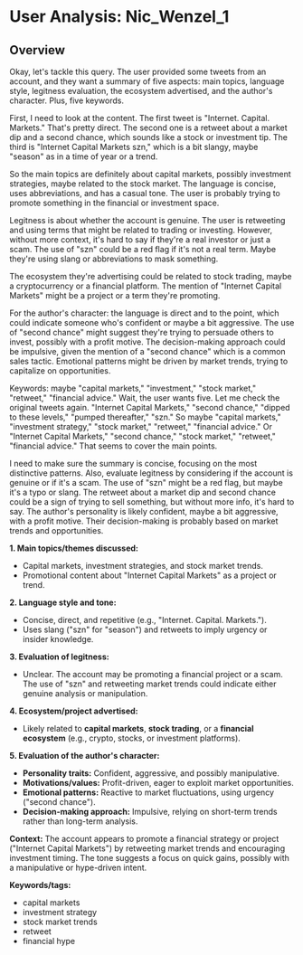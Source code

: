 # User Analysis: Nic_Wenzel_1

## Overview

<think>
Okay, let's tackle this query. The user provided some tweets from an account, and they want a summary of five aspects: main topics, language style, legitness evaluation, the ecosystem advertised, and the author's character. Plus, five keywords.

First, I need to look at the content. The first tweet is "Internet. Capital. Markets." That's pretty direct. The second one is a retweet about a market dip and a second chance, which sounds like a stock or investment tip. The third is "Internet Capital Markets szn," which is a bit slangy, maybe "season" as in a time of year or a trend.

So the main topics are definitely about capital markets, possibly investment strategies, maybe related to the stock market. The language is concise, uses abbreviations, and has a casual tone. The user is probably trying to promote something in the financial or investment space.

Legitness is about whether the account is genuine. The user is retweeting and using terms that might be related to trading or investing. However, without more context, it's hard to say if they're a real investor or just a scam. The use of "szn" could be a red flag if it's not a real term. Maybe they're using slang or abbreviations to mask something.

The ecosystem they're advertising could be related to stock trading, maybe a cryptocurrency or a financial platform. The mention of "Internet Capital Markets" might be a project or a term they're promoting.

For the author's character: the language is direct and to the point, which could indicate someone who's confident or maybe a bit aggressive. The use of "second chance" might suggest they're trying to persuade others to invest, possibly with a profit motive. The decision-making approach could be impulsive, given the mention of a "second chance" which is a common sales tactic. Emotional patterns might be driven by market trends, trying to capitalize on opportunities.

Keywords: maybe "capital markets," "investment," "stock market," "retweet," "financial advice." Wait, the user wants five. Let me check the original tweets again. "Internet Capital Markets," "second chance," "dipped to these levels," "pumped thereafter," "szn." So maybe "capital markets," "investment strategy," "stock market," "retweet," "financial advice." Or "Internet Capital Markets," "second chance," "stock market," "retweet," "financial advice." That seems to cover the main points.

I need to make sure the summary is concise, focusing on the most distinctive patterns. Also, evaluate legitness by considering if the account is genuine or if it's a scam. The use of "szn" might be a red flag, but maybe it's a typo or slang. The retweet about a market dip and second chance could be a sign of trying to sell something, but without more info, it's hard to say. The author's personality is likely confident, maybe a bit aggressive, with a profit motive. Their decision-making is probably based on market trends and opportunities.
</think>

**1. Main topics/themes discussed:**  
- Capital markets, investment strategies, and stock market trends.  
- Promotional content about "Internet Capital Markets" as a project or trend.  

**2. Language style and tone:**  
- Concise, direct, and repetitive (e.g., "Internet. Capital. Markets.").  
- Uses slang ("szn" for "season") and retweets to imply urgency or insider knowledge.  

**3. Evaluation of legitness:**  
- Unclear. The account may be promoting a financial project or a scam. The use of "szn" and retweeting market trends could indicate either genuine analysis or manipulation.  

**4. Ecosystem/project advertised:**  
- Likely related to **capital markets**, **stock trading**, or a **financial ecosystem** (e.g., crypto, stocks, or investment platforms).  

**5. Evaluation of the author's character:**  
- **Personality traits:** Confident, aggressive, and possibly manipulative.  
- **Motivations/values:** Profit-driven, eager to exploit market opportunities.  
- **Emotional patterns:** Reactive to market fluctuations, using urgency ("second chance").  
- **Decision-making approach:** Impulsive, relying on short-term trends rather than long-term analysis.  

**Context:** The account appears to promote a financial strategy or project ("Internet Capital Markets") by retweeting market trends and encouraging investment timing. The tone suggests a focus on quick gains, possibly with a manipulative or hype-driven intent.  

**Keywords/tags:**  
- capital markets  
- investment strategy  
- stock market trends  
- retweet  
- financial hype